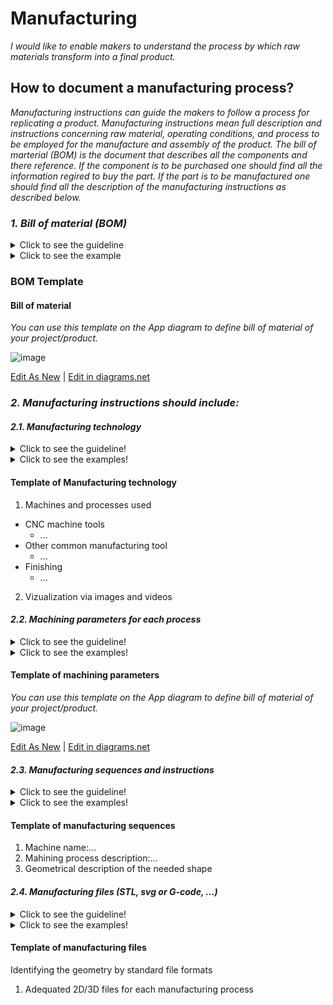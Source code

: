 # **Manufacturing**

*I would like to enable makers to understand the process by which raw materials transform into a final product.*

## **How to document a manufacturing process?**


*Manufacturing instructions can guide the makers to follow a process for replicating a product. Manufacturing instructions mean full description and instructions concerning raw material, operating conditions, and process to be employed for the manufacture and assembly of the product.
The bill of marterial (BOM) is the document that describes all the components and there reference. If the component is to be purchased one should find all the information regired to buy the part. If the part is to be manufactured one should find all the description of the manufacturing instructions as described below.*

### *1. Bill of material (BOM)*
<details>
  <summary>Click to see the guideline</summary>
 
 - **Definition:** *A bill of materials (BOM) is a comprehensive list of parts, items, and other materials required to create a product, as well as instructions required for gathering and using the required materials.*

```
What should includes the bill of material (not limited to...)?

   1. Part number
   2. Item name
   3. Description
   4. Quantity
   5. Unit of measure
   6. Manufacturer name
   7. Seller name
   8. Procurement type
   9. Cost
   10. BOM notes
   11. ...
   ```
</details>

<details>
  <summary>Click to see the example</summary>
 
 #### *Example: [JPL Open Source Rover](https://github.com/nasa-jpl/open-source-rover/tree/master/bill_of_materials)*
  
![image](https://user-images.githubusercontent.com/59058909/124725125-e8025280-df0c-11eb-9be0-67c3670dca17.png)

*BOM of JPL open-source Rover*

</details>

### BOM Template

 #### Bill of material
 
 *You can use this template on the App diagram to define bill of material of your project/product.*
 
 ![image](https://user-images.githubusercontent.com/59058909/124730192-69f47a80-df11-11eb-84ee-73d1ebbc0061.png)

 <a href="https://app.diagrams.net/#Hamerezoji1362%2Fdrawio-github%2Fmaster%2FBOM%20template.drawio" target="_blank">Edit As New</a> | <a href="https://app.diagrams.net/#Hamerezoji1362%2Fdrawio-github%2Fmaster%2FBOM%20template.png">Edit in diagrams.net</a>
 
 ### *2. Manufacturing instructions should include:*
 
 #### *2.1. Manufacturing technology*
  <details>
  <summary>Click to see the guideline!</summary>
 
  - **Definition:** *It means all the machinery, equipment and processes that are used to manufacture products.*

 ```
 What should include the documentation of manufacturing technology?
 
 Machines and processes used 

   1. CNC machine tools for handling or machining metal or other rigid materials
     - Milling machines
     - Cutting, Drilling machines
    
   2. Other common manufacturing tools
     - 3D printing (FDM, SLS...) (https://en.wikipedia.org/wiki/3D_printing)
     - Burning machining technology 
       - Laser cutting
       - Plasma cutting
     - Wire cutting (EDM)
 
   3. Finishing and its tool kit: to achieve the right properties such as surface quality, geometrical accuracy and mechanical properties, the finishing is essential. 
     - Sanding after 3D printing
     - Cold welding
     - Gap filling
     - Blasting
     - Polishing
     - Priming and painting
     - Heat treatments
     - Etc.
  
 How to visualize the manufacturing technology? 
  1. Images 
  2. Videos  
 ```
 </details>
 
  <details>
  <summary>Click to see the examples!</summary>
 
   #### *Example 1:* [JPL Open Source Rover](https://github.com/nasa-jpl/open-source-rover/tree/master/mechanical/body_assembly#3-machiningfabrication)
   
   #### *Example 2:* [SatNOGS Rotator v3](https://wiki.satnogs.org/SatNOGS_Rotator_v3#Build_Sequence) 
  </details>
 
   #### Template of Manufacturing technology
   
  1. Machines and processes used
   * CNC machine tools
     * ...
   * Other common manufacturing tool
     * ...
   * Finishing
     * ...
  2. Vizualization via images and videos
 
 
   #### *2.2. Machining parameters for each process*
   
<details>
  <summary>Click to see the guideline!</summary>
 
  - **Definition:** *Machining parameters are all those parameters that are inherent to any machining operation and should have a suitable finite value to smooth and efficient removal of materials. It is necessary to mention them in the documentation to allow an easy replication.*
  
   ```
 What should include the documentation of machining parameters?

     - Cutting speed
     - Feed rate 
     - Cutting force
     - Depth of cut
     - Etc.
   ```    
   </details>
 
 
<details>
  <summary>Click to see the examples!</summary>
 
#### *Example of 3D printer parameters* 

 * Extruder setting 
     * Extrusion multiplier
     * Retraction distance 
     * Retraction speed 
     * Coasting
 * Layer setting
     * First layer height
     * First layer speed
 * Infill setting
     * Internal/Eternal fill pattern
</details>
 
  #### Template of machining parameters
  
  *You can use this template on the App diagram to define bill of material of your project/product.*
 
![image](https://user-images.githubusercontent.com/59058909/124744988-97482500-df1f-11eb-8a3a-0474185083b3.png)

 <a href="https://app.diagrams.net/#Hamerezoji1362%2Fdrawio-github%2Fmaster%2FMachining%20parameters.drawio">Edit As New</a> | <a href="https://app.diagrams.net/#Hamerezoji1362%2Fdrawio-github%2Fmaster%2Fmachnining%20paramters.png">Edit in diagrams.net</a>

 #### *2.3. Manufacturing sequences and instructions*
 <details>
  <summary>Click to see the guideline!</summary>
 
  - **Definition:** *Manufacturing sequences refer to step-by-step machining and manufacturing processes in a target-oriented arrangement to enable highly efficient manufacturing.*

```
What does include the documentation of manufacturing sequences and instructions?
 
  1. Name of related machine of each each step
  2. Describing the sequence of machining process of each step
    - Drilling
    - Cutting
    - Milling
    - etc.
  3. Describing the needed shape on the workpiece according to standard file format( refer to manufacturing file format)
  ``` 
</details>

 <details>
  <summary>Click to see the examples!</summary>
 
   #### *Example 1:* [JPL Open Source Rover](https://github.com/nasa-jpl/open-source-rover/tree/master/mechanical/body_assembly#3-machiningfabrication)
  </details>
  
   #### Template of manufacturing sequences
 
  1. Machine name:...
  2. Mahining process description:...
  3. Geometrical description of the needed shape 
 
 #### *2.4. Manufacturing files (STL, svg or G-code, ...)*
<details>
  <summary>Click to see the guideline!</summary>
 
  - **Definition:** *Standard file formats support some of the manufacturing processes and the surface geometry of a design without the possibility of modification.*

```
What does include the documentation of standard file formats for the manufacturing process?
 
  1. CAD files in an interchange format such as STL that is suitable for 3D priniting 
  2. Nominal geometry and its allowable variation by using symbolic language on 2D drawings like SVG, JPEG and PDF format that is suitable for laser cutting
  3. Manufacturing export formats such as G-code, STEP-NC is suitable for CNC machining
  4. Circuit board design formats such as Gerber RS-274X, excellon that is suitable for vector photoplotters 2D mechanical NC machines
  ``` 
</details>

<details>
  <summary>Click to see the examples!</summary>
 
#### *Example 1:* [Automated Tea Infuser, Standard file (STL format)](https://wikifactory.com/+fablabbratislava/automated-tea-infuser/contributions/3f2c490)

#### *Example 2:* [SatNOGS Rotator v3](https://wiki.satnogs.org/SatNOGS_Rotator_v3#Specifications), [2D drawing file](https://wiki.satnogs.org/File:C1001.png)
</details>

 #### Template of manufacturing files
     
 Identifying the geometry by standard file formats
 
  1. Adequated 2D/3D files for each manufacturing process
 

 
